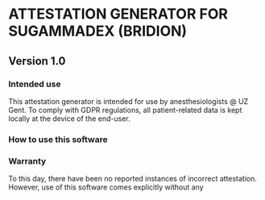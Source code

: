 # ATTESTATION GENERATOR FOR SUGAMMADEX (BRIDION)
## Version 1.0
### Intended use
This attestation generator is intended for use by anesthesiologists @ UZ Gent. 
To comply with GDPR regulations, all patient-related data is kept locally at the device of the end-user.

### How to use this software

### Warranty
To this day, there have been no reported instances of incorrect attestation. However, use of this software comes explicitly without any 
